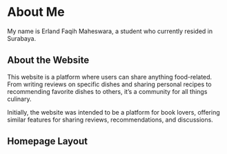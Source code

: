 # About Me

My name is Erland Faqih Maheswara, a student who currently resided in Surabaya.

## About the Website

This website is a platform where users can share anything food-related. From writing reviews on specific dishes and sharing personal recipes to recommending favorite dishes to others, it’s a community for all things culinary.

Initially, the website was intended to be a platform for book lovers, offering similar features for sharing reviews, recommendations, and discussions.

## Homepage Layout
